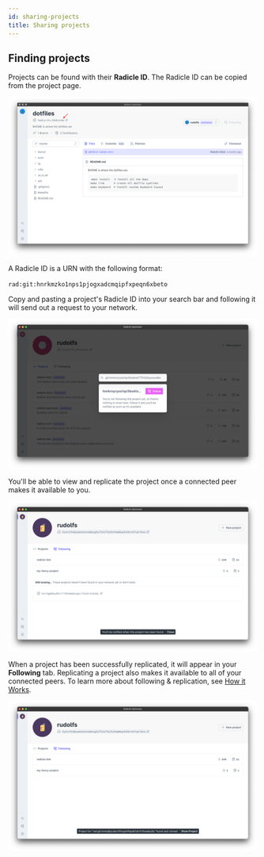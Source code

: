 ```yaml
---
id: sharing-projects
title: Sharing projects
---
```


## Finding projects

Projects can be found with their **Radicle ID**. The Radicle ID can be copied
from the project page.

<!-- TODO: REPLACE WITH PATCHES SCREENSHOT -->

![Radicle ID][ri]

A Radicle ID is a URN with the following format:

`rad:git:hnrkmzko1nps1pjogxadcmqipfxpeqn6xbeto`

Copy and pasting a project's Radicle ID into your search bar and following it
will send out a request to your network.

![Search and Follow][sf]

You'll be able to view and replicate the project once a
connected peer makes it available to you.

![Still Looking][sl]

When a project has been successfully replicated, it will appear in your
**Following** tab. Replicating a project also makes it available
to all of your connected peers. To learn more about following & replication, see
[How it Works][un].

![Project Found][pf]

[fa]: understanding-radicle/faq.md
[ma]: understanding-radicle/glossary.md/#maintainer
[pr]: understanding-radicle/glossary.md/#project
[un]: understanding-radicle/how-it-works.md/#replication-model

[ri]: /img/radicle-id.png
[pf]: /img/project-found.png
[sf]: /img/search-bar.png
[sl]: /img/still-looking.png
